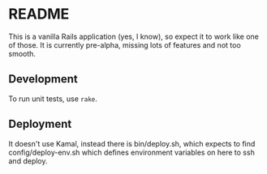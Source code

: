 # README

This is a vanilla Rails application (yes, I know), so expect it to work
like one of those.  It is currently pre-alpha, missing lots of features
and not too smooth.

## Development

To run unit tests, use `rake`.

## Deployment

It doesn't use Kamal, instead there is bin/deploy.sh, which expects to find
config/deploy-env.sh which defines environment variables on here to ssh
and deploy.
